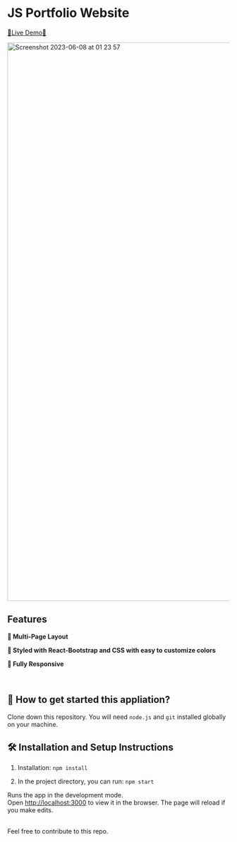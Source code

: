 # JS Portfolio Website

[🔗Live Demo🔗](https://ayushchalise.com)

<img width="1265" alt="Screenshot 2023-06-08 at 01 23 57" src="https://github.com/Ayushch12/PORTFOLIO/assets/96380226/7f044039-c12a-4d16-844c-b1dcf7ea2c3f">




## Features

**📖 Multi-Page Layout**

**🎨 Styled with React-Bootstrap and CSS with easy to customize colors**

**📱 Fully Responsive**

<br />

## 🚀 How to get started this appliation?

Clone down this repository. You will need `node.js` and `git` installed globally on your machine.

## 🛠 Installation and Setup Instructions

1. Installation: `npm install`

2. In the project directory, you can run: `npm start`

Runs the app in the development mode.\
Open [http://localhost:3000](http://localhost:3000) to view it in the browser. 
The page will reload if you make edits.

<br />
Feel free to contribute to this repo.



